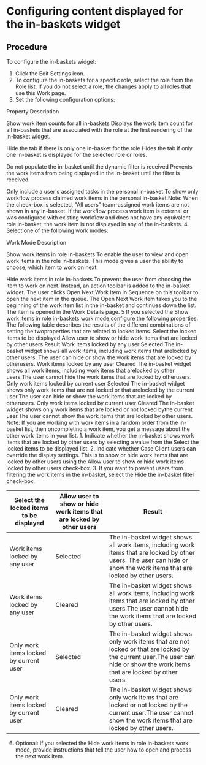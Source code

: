 # Configuring content displayed for the in-baskets widget

## Procedure

To configure the in-baskets widget:

1. Click the Edit Settings icon.
2. To configure the in-baskets for a specific role, select the role from the
Role list.
If you do not select a role, the changes apply to all roles that use this
Work page.
3. Set the following configuration options: 

Property
Description

Show work item counts for all in-baskets
Displays the work item count for all in-baskets that are associated with the role at the
first rendering of the in-basket widget.

Hide the tab if there is only one in-basket for the role
Hides the tab if only one in-basket is displayed for the selected role or roles.

Do not populate the in-basket until the dynamic filter is received 
Prevents the work items from being displayed in the in-basket until the filter is
received.

Only include a user's assigned tasks in the personal in-basket
To show only workflow process claimed work items in the personal in-basket.Note: When the
check-box is selected, "All users" team-assigned work items are not shown in
any in-basket. If the workflow process work item is external or was configured with existing
workflow and does not have any equivalent role in-basket, the work item is not displayed in any of
the in-baskets.
4. Select one of the following work modes:

Work Mode
Description

Show work items in role in-baskets
To enable the user to view and open work items in the role in-baskets. This mode gives a
user the ability to choose, which item to work on next.

Hide work items in role in-baskets
To prevent the user from choosing the item to work on next. Instead, an action toolbar is
added to the in-basket widget. The user clicks Open Next Work Item in
Sequence on this toolbar to open the next item in the queue. The Open Next
Work item takes you to the beginning of the work item list in the in-basket and
continues down the list. The item is opened in the Work Details page.
5 If you selected the Show work items in role in-baskets work mode,configure the following properties: The following table describes the results of the different combinations of setting the twoproperties that are related to locked items. Select the locked items to be displayed Allow user to show or hide work items that are locked by other users Result Work items locked by any user Selected The in-basket widget shows all work items, including work items that arelocked by other users. The user can hide or show the work items that are locked by otherusers. Work items locked by any user Cleared The in-basket widget shows all work items, including work items that arelocked by other users.The user cannot hide the work items that are locked by otherusers. Only work items locked by current user Selected The in-basket widget shows only work items that are not locked or that arelocked by the current user.The user can hide or show the work items that are locked by otherusers. Only work items locked by current user Cleared The in-basket widget shows only work items that are locked or not locked bythe current user.The user cannot show the work items that are locked by other users. Note: If you are working with work items in a random order from the in-basket list, then oncompleting a work item, you get a message about the other work items in your list.
    1. Indicate whether the in-basket shows work items that are locked by other users by selecting a
value from the Select the locked items to be displayed list.
    2. Indicate whether Case Client
users can override the display settings. This is to show or hide work items that are locked by other
users using the Allow user to show or hide work items locked by other users
check-box.
    3. If you want to prevent users from filtering the work items in the in-basket, select the
Hide the in-basket filter check-box.

| Select the locked items to be displayed   | Allow user to show or hide work items that are locked by other users   | Result                                                                                                                                                                         |
|-------------------------------------------|------------------------------------------------------------------------|--------------------------------------------------------------------------------------------------------------------------------------------------------------------------------|
| Work items locked by any user             | Selected                                                               | The in-basket widget shows all work items, including work items that are locked by other users. The user can hide or show the work items that are locked by other users.       |
| Work items locked by any user             | Cleared                                                                | The in-basket widget shows all work items, including work items that are locked by other users.The user cannot hide the work items that are locked by other users.             |
| Only work items locked by current user    | Selected                                                               | The in-basket widget shows only work items that are not locked or that are locked by the current user.The user can hide or show the work items that are locked by other users. |
| Only work items locked by current user    | Cleared                                                                | The in-basket widget shows only work items that are locked or not locked by the current user.The user cannot show the work items that are locked by other users.               |

6. Optional: 
If you selected the Hide work items in role in-baskets work mode,
provide instructions that tell the user how to open and process the next work item.